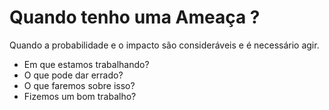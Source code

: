 # Quando tenho uma Ameaça ?

Quando a probabilidade e o impacto são consideráveis e é necessário agir.

- Em que estamos trabalhando?
- O que pode dar errado?
- O que faremos sobre isso?
- Fizemos um bom trabalho?